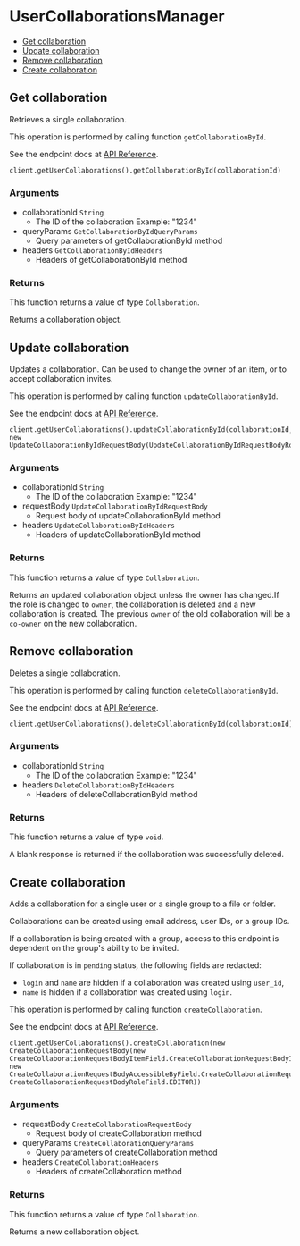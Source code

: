 # UserCollaborationsManager


- [Get collaboration](#get-collaboration)
- [Update collaboration](#update-collaboration)
- [Remove collaboration](#remove-collaboration)
- [Create collaboration](#create-collaboration)

## Get collaboration

Retrieves a single collaboration.

This operation is performed by calling function `getCollaborationById`.

See the endpoint docs at
[API Reference](https://developer.box.com/reference/get-collaborations-id/).

<!-- sample get_collaborations_id -->
```
client.getUserCollaborations().getCollaborationById(collaborationId)
```

### Arguments

- collaborationId `String`
  - The ID of the collaboration Example: "1234"
- queryParams `GetCollaborationByIdQueryParams`
  - Query parameters of getCollaborationById method
- headers `GetCollaborationByIdHeaders`
  - Headers of getCollaborationById method


### Returns

This function returns a value of type `Collaboration`.

Returns a collaboration object.


## Update collaboration

Updates a collaboration.
Can be used to change the owner of an item, or to
accept collaboration invites.

This operation is performed by calling function `updateCollaborationById`.

See the endpoint docs at
[API Reference](https://developer.box.com/reference/put-collaborations-id/).

<!-- sample put_collaborations_id -->
```
client.getUserCollaborations().updateCollaborationById(collaborationId, new UpdateCollaborationByIdRequestBody(UpdateCollaborationByIdRequestBodyRoleField.VIEWER))
```

### Arguments

- collaborationId `String`
  - The ID of the collaboration Example: "1234"
- requestBody `UpdateCollaborationByIdRequestBody`
  - Request body of updateCollaborationById method
- headers `UpdateCollaborationByIdHeaders`
  - Headers of updateCollaborationById method


### Returns

This function returns a value of type `Collaboration`.

Returns an updated collaboration object unless the owner has changed.If the role is changed to `owner`, the collaboration is deleted
and a new collaboration is created. The previous `owner` of
the old collaboration will be a `co-owner` on the new collaboration.


## Remove collaboration

Deletes a single collaboration.

This operation is performed by calling function `deleteCollaborationById`.

See the endpoint docs at
[API Reference](https://developer.box.com/reference/delete-collaborations-id/).

<!-- sample delete_collaborations_id -->
```
client.getUserCollaborations().deleteCollaborationById(collaborationId)
```

### Arguments

- collaborationId `String`
  - The ID of the collaboration Example: "1234"
- headers `DeleteCollaborationByIdHeaders`
  - Headers of deleteCollaborationById method


### Returns

This function returns a value of type `void`.

A blank response is returned if the collaboration was
successfully deleted.


## Create collaboration

Adds a collaboration for a single user or a single group to a file
or folder.

Collaborations can be created using email address, user IDs, or a
group IDs.

If a collaboration is being created with a group, access to
this endpoint is dependent on the group's ability to be invited.

If collaboration is in `pending` status, the following fields
are redacted:
- `login` and `name` are hidden if a collaboration was created
using `user_id`,
-  `name` is hidden if a collaboration was created using `login`.

This operation is performed by calling function `createCollaboration`.

See the endpoint docs at
[API Reference](https://developer.box.com/reference/post-collaborations/).

<!-- sample post_collaborations -->
```
client.getUserCollaborations().createCollaboration(new CreateCollaborationRequestBody(new CreateCollaborationRequestBodyItemField.CreateCollaborationRequestBodyItemFieldBuilder().type(CreateCollaborationRequestBodyItemTypeField.FOLDER).id(folder.getId()).build(), new CreateCollaborationRequestBodyAccessibleByField.CreateCollaborationRequestBodyAccessibleByFieldBuilder(CreateCollaborationRequestBodyAccessibleByTypeField.USER).id(user.getId()).build(), CreateCollaborationRequestBodyRoleField.EDITOR))
```

### Arguments

- requestBody `CreateCollaborationRequestBody`
  - Request body of createCollaboration method
- queryParams `CreateCollaborationQueryParams`
  - Query parameters of createCollaboration method
- headers `CreateCollaborationHeaders`
  - Headers of createCollaboration method


### Returns

This function returns a value of type `Collaboration`.

Returns a new collaboration object.


